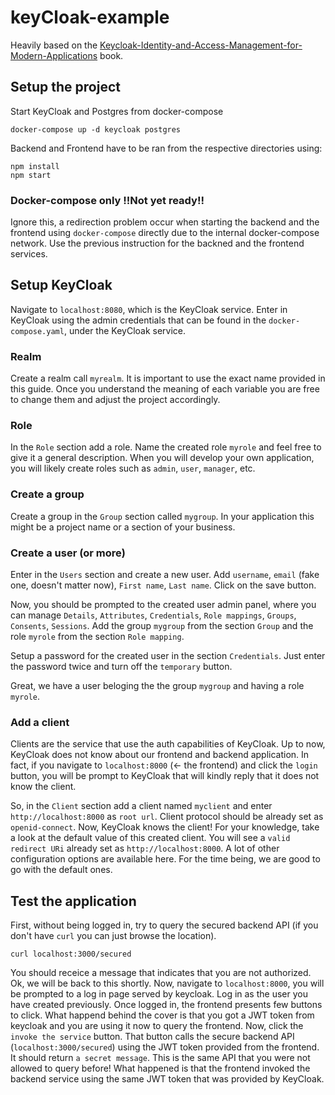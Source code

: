 # keyCloak-example

Heavily based on the [Keycloak-Identity-and-Access-Management-for-Modern-Applications](https://github.com/PacktPublishing/Keycloak-Identity-and-Access-Management-for-Modern-Applications) book.

## Setup the project

Start KeyCloak and Postgres from docker-compose
```
docker-compose up -d keycloak postgres
```
Backend and Frontend have to be ran from the respective directories using:
```
npm install
npm start
```

### Docker-compose only !!Not yet ready!!
Ignore this, a redirection problem occur when starting the backend and the frontend using ```docker-compose``` directly due to the internal docker-compose network.
Use the previous instruction for the backned and the frontend services.

## Setup KeyCloak

Navigate to ```localhost:8080```, which is the KeyCloak service.
Enter in KeyCloak using the admin credentials that can be found in the ```docker-compose.yaml```, under the KeyCloak service.

### Realm

Create a realm call ```myrealm```. 
It is important to use the exact name provided in this guide. 
Once you understand the meaning of each variable you are free to change them and adjust the project accordingly.

### Role

In the ```Role``` section add a role.
Name the created role ```myrole``` and feel free to give it a general description.
When you will develop your own application, you will likely create roles such as `admin`, `user`, `manager`, etc.

### Create a group 

Create a group in the ```Group``` section called ```mygroup```.
In your application this might be a project name or a section of your business.

### Create a user (or more)

Enter in the ```Users``` section and create a new user.
Add ```username```, ```email``` (fake one, doesn't matter now), ```First name```, ```Last name```.
Click on the save button.

Now, you should be prompted to the created user admin panel, where you can manage ```Details```, ```Attributes```, ```Credentials```, ```Role mappings```, ```Groups```, ```Consents```, ```Sessions```.
Add the group ```mygroup``` from the section ```Group``` and the role ```myrole``` from the section ```Role mapping```.

Setup a password for the created user in the section ```Credentials```.
Just enter the password twice and turn off the ```temporary``` button.

Great, we have a user beloging the the group ```mygroup``` and having a role ```myrole```.

### Add a client 

Clients are the service that use the auth capabilities of KeyCloak.
Up to now, KeyCloak does not know about our frontend and backend application.
In fact, if you navigate to ```localhost:8000``` (<- the frontend) and click the ```login``` button, you will be prompt to KeyCloak that will kindly reply that it does not know the client.

So, in the ```Client``` section add a client named ```myclient``` and enter ```http://localhost:8000``` as ```root url```. Client protocol should be already set as ```openid-connect```.
Now, KeyCloak knows the client!
For your knowledge, take a look at the default value of this created client. You will see a ```valid redirect URi``` already set as ```http://localhost:8000```. 
A lot of other configuration options are available here. For the time being, we are good to go with the default ones.

## Test the application

First, without being logged in, try to query the secured backend API (if you don't have ```curl``` you can just browse the location).
```
curl localhost:3000/secured
```
You should receice a message that indicates that you are not authorized.
Ok, we will be back to this shortly.
Now, navigate to ```localhost:8000```, you will be prompted to a log in page served by keycloak. 
Log in as the user you have created previously.
Once logged in, the frontend presents few buttons to click.
What happend behind the cover is that you got a JWT token from keycloak and you are using it now to query the frontend.
Now, click the ```invoke the service``` button.
That button calls the secure backend API (```localhost:3000/secured```) using the JWT token provided from the frontend.
It should return ```a secret message```. 
This is the same API that you were not allowed to query before!
What happened is that the frontend invoked the backend service using the same JWT token that was provided by KeyCloak.





